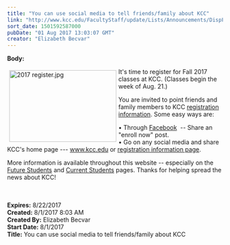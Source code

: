 ```yaml
---
title: "You can use social media to tell friends/family about KCC"
link: "http://www.kcc.edu/FacultyStaff/update/Lists/Announcements/DispForm.aspx?ID=2477"
sort_date: 1501592587000
pubDate: "01 Aug 2017 13:03:07 GMT"
creator: "Elizabeth Becvar"
---
```


<div><b>Body:</b> <div class="ExternalClass5FC81D584B4D4D239D46EF10C1311027"><p>​<img width="226" height="151" alt="2017 register.jpg" src="/FacultyStaff/update/Documents/2017%20register.jpg" style="height:167px;width:250px;vertical-align:auto;float:left;margin:5px" />It's time to register for Fall 2017 classes at KCC. (Classes begin the week of Aug. 21.)</p>
<p>You are invited to point friends and family members to KCC <a href="http://register.kcc.edu/">registration information</a>. Some easy ways are:</p>
<p>• Through <a href="https://www.facebook.com/KankakeeCommunityCollege/">Facebook</a>  -- Share an &quot;enroll now&quot; post.<br />• Go on any social media and share KCC's home page --- <a href="/Pages/Home.aspx">www.kcc.edu</a> or <a href="http://register.kcc.edu/">registration information page</a>.</p>
<p>More information is available throughout this website -- especially on the <a href="/future/Pages/index.aspx">Future Students</a> and <a href="/students/Pages/index.aspx">Current Students</a> pages. Thanks for helping spread the news about KCC!<br /><br /><br /></p></div>
</div>
<div><b>Expires:</b> 8/22/2017</div>
<div><b>Created:</b> 8/1/2017 8:03 AM</div>
<div><b>Created By:</b> Elizabeth Becvar</div>
<div><b>Start Date:</b> 8/1/2017</div>
<div><b>Title:</b> You can use social media to tell friends/family about KCC</div>
